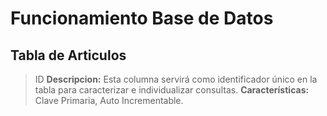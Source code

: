 # Funcionamiento Base de Datos

## Tabla de Articulos
> ID
**Descripcion:** Esta columna servirá como identificador único en la tabla para caracterizar e individualizar consultas. 
**Características:** Clave Primaria, Auto Incrementable.